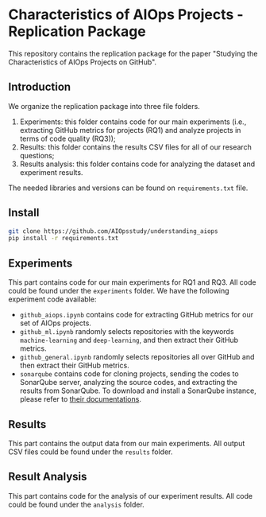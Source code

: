 # Characteristics of AIOps Projects - Replication Package

This repository contains the replication package for the paper "Studying the Characteristics of AIOps Projects on GitHub".

## Introduction

We organize the replication package into three file folders.

1. Experiments: this folder contains code for our main experiments (i.e., extracting GitHub metrics for projects (RQ1) and analyze projects in terms of code quality (RQ3));
2. Results: this folder contains the results CSV files for all of our research questions;
3. Results analysis: this folder contains code for analyzing the dataset and experiment results.

The needed libraries and versions can be found on `requirements.txt` file.

## Install
```bash
git clone https://github.com/AIOpsstudy/understanding_aiops
pip install -r requirements.txt
```

## Experiments

This part contains code for our main experiments for RQ1 and RQ3. All code could be found under the `experiments` folder.
We have the following experiment code available:
- `github_aiops.ipynb` contains code for extracting GitHub metrics for our set of AIOps projects.
- `github_ml.ipynb` randomly selects repositories with the keywords `machine-learning` and `deep-learning`, and then extract their GitHub metrics.
- `github_general.ipynb` randomly selects repositories all over GitHub and then extract their GitHub metrics.
- `sonarqube` contains code for cloning projects, sending the codes to SonarQube server, analyzing the source codes, and extracting the results from SonarQube. To download and install a SonarQube instance, please refer to [their documentations](https://docs.sonarqube.org/latest/setup/install-server/).

## Results
This part contains the output data from our main experiments. All output CSV files could be found under the `results` folder.

## Result Analysis
This part contains code for the analysis of our experiment results. All code could be found under the `analysis` folder. 
